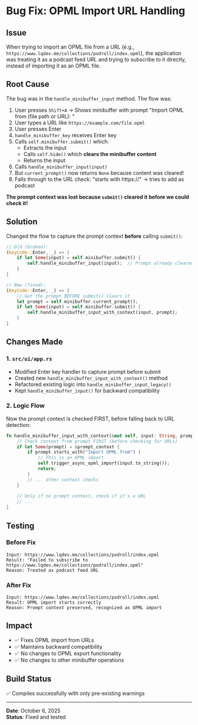 # Bug Fix: OPML Import URL Handling

## Issue
When trying to import an OPML file from a URL (e.g., `https://www.lqdev.me/collections/podroll/index.opml`), the application was treating it as a podcast feed URL and trying to subscribe to it directly, instead of importing it as an OPML file.

## Root Cause
The bug was in the `handle_minibuffer_input` method. The flow was:

1. User presses `Shift+A` → Shows minibuffer with prompt "Import OPML from (file path or URL): "
2. User types a URL like `https://example.com/file.opml`
3. User presses Enter
4. `handle_minibuffer_key` receives Enter key
5. Calls `self.minibuffer.submit()` which:
   - Extracts the input
   - Calls `self.hide()` which **clears the minibuffer content**
   - Returns the input
6. Calls `handle_minibuffer_input(input)`
7. But `current_prompt()` now returns `None` because content was cleared!
8. Falls through to the URL check: "starts with https://" → tries to add as podcast

**The prompt context was lost because `submit()` cleared it before we could check it!**

## Solution
Changed the flow to capture the prompt context **before** calling `submit()`:

```rust
// Old (broken):
(KeyCode::Enter, _) => {
    if let Some(input) = self.minibuffer.submit() {
        self.handle_minibuffer_input(input);  // Prompt already cleared!
    }
}

// New (fixed):
(KeyCode::Enter, _) => {
    // Get the prompt BEFORE submit() clears it
    let prompt = self.minibuffer.current_prompt();
    if let Some(input) = self.minibuffer.submit() {
        self.handle_minibuffer_input_with_context(input, prompt);
    }
}
```

## Changes Made

### 1. `src/ui/app.rs`
- Modified Enter key handler to capture prompt before submit
- Created new `handle_minibuffer_input_with_context()` method
- Refactored existing logic into `handle_minibuffer_input_legacy()`
- Kept `handle_minibuffer_input()` for backward compatibility

### 2. Logic Flow
Now the prompt context is checked FIRST, before falling back to URL detection:

```rust
fn handle_minibuffer_input_with_context(&mut self, input: String, prompt_context: Option<String>) {
    // Check context from prompt FIRST (before checking for URLs)
    if let Some(prompt) = &prompt_context {
        if prompt.starts_with("Import OPML from") {
            // This is an OPML import
            self.trigger_async_opml_import(input.to_string());
            return;
        }
        // ... other context checks
    }
    
    // Only if no prompt context, check if it's a URL
    // ...
}
```

## Testing

### Before Fix
```
Input: https://www.lqdev.me/collections/podroll/index.opml
Result: "Failed to subscribe to https://www.lqdev.me/collections/podroll/index.opml"
Reason: Treated as podcast feed URL
```

### After Fix
```
Input: https://www.lqdev.me/collections/podroll/index.opml  
Result: OPML import starts correctly
Reason: Prompt context preserved, recognized as OPML import
```

## Impact
- ✅ Fixes OPML import from URLs
- ✅ Maintains backward compatibility
- ✅ No changes to OPML export functionality
- ✅ No changes to other minibuffer operations

## Build Status
✅ Compiles successfully with only pre-existing warnings

---

**Date**: October 6, 2025  
**Status**: Fixed and tested
